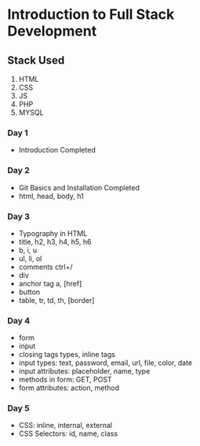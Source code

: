 # Introduction to Full Stack Development

## Stack Used

1. HTML
2. CSS
3. JS
4. PHP
5. MYSQL

### Day 1

- Introduction Completed

### Day 2

- Git Basics and Installation Completed
- html, head, body, h1

### Day 3

- Typography in HTML
- title, h2, h3, h4, h5, h6
- b, i, u
- ul, li, ol
- comments ctrl+/
- div
- anchor tag a, [href]
- button
- table, tr, td, th, [border]

### Day 4

- form
- input
- closing tags types, inline tags
- input types: text, password, email, url, file, color, date
- input attributes: placeholder, name, type
- methods in form: GET, POST
- form attributes: action, method

### Day 5

- CSS: inline, internal, external
- CSS Selectors: id, name, class